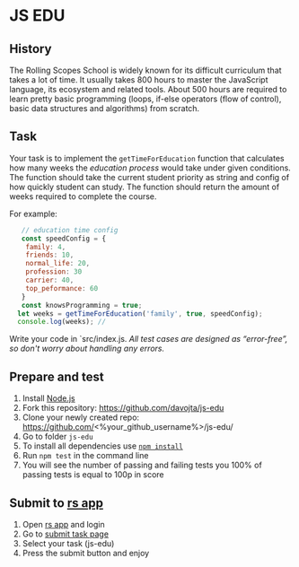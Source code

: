 # JS EDU

## History
The Rolling Scopes School is widely known for its difficult curriculum that takes a lot of time. It usually takes 800 hours to master the JavaScript language, its ecosystem and related tools. About 500 hours are required to learn pretty basic programming (loops, if-else operators (flow of control), basic data structures and algorithms) from scratch.

## Task
Your task is to implement the `getTimeForEducation` function that calculates how many weeks the *education process* would take under given conditions. The function should take the current student priority as string and config of how quickly student can study. The function should return the amount of weeks required to complete the course.

For example:
```js
   // education time config
   const speedConfig = {
    family: 4,
    friends: 10,
    normal_life: 20,
    profession: 30
    carrier: 40,
    top_peformance: 60
   }
   const knowsProgramming = true;
  let weeks = getTimeForEducation('family', true, speedConfig);
  console.log(weeks); // 
```

Write your code in `src/index.js.
*All test cases are designed as “error-free”, so don't worry about handling any errors.*

## Prepare and test
1. Install [Node.js](https://nodejs.org/en/download/)   
2. Fork this repository: https://github.com/davojta/js-edu 
3. Clone your newly created repo: https://github.com/<%your_github_username%>/js-edu/  
4. Go to folder `js-edu`  
5. To install all dependencies use [`npm install`](https://docs.npmjs.com/cli/install)  
6. Run `npm test` in the command line  
7. You will see the number of passing and failing tests you 100% of passing tests is equal to 100p in score  

## Submit to [rs app](https://app.rs.school)
1. Open [rs app](https://app.rs.school) and login
2. Go to [submit task page](https://app.rs.school/course/submit-task?course=rs-2019-q3)
3. Select your task (js-edu)
4. Press the submit button and enjoy 



